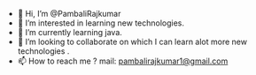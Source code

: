 - 👋 Hi, I’m @PambaliRajkumar
- 👀 I’m interested in learning new technologies.
- 🌱 I’m currently learning java.
- 💞️ I’m looking to collaborate on which I can learn alot more new technologies .
- 📫 How to reach me ? mail: pambalirajkumar1@gmail.com

<!---
PambaliRajkumar/PambaliRajkumar is a ✨ special ✨ repository because its `README.md` (this file) appears on your GitHub profile.
You can click the Preview link to take a look at your changes.
--->
